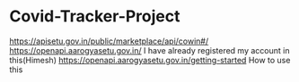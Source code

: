 # Covid-Tracker-Project
https://apisetu.gov.in/public/marketplace/api/cowin#/
https://openapi.aarogyasetu.gov.in/ I have already registered my account in this(Himesh)
https://openapi.aarogyasetu.gov.in/getting-started How to use this
